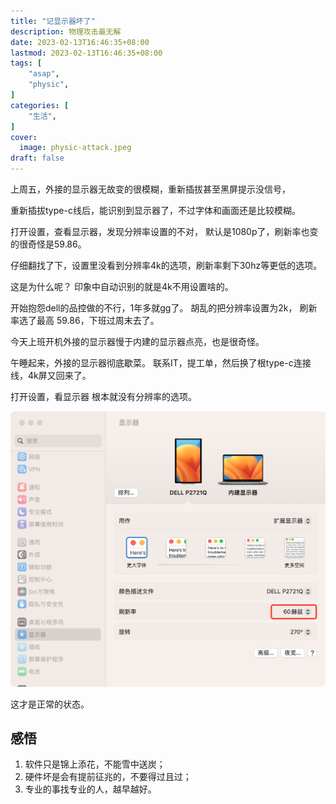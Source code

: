 ```yaml
---
title: "记显示器坏了"
description: 物理攻击最无解
date: 2023-02-13T16:46:35+08:00
lastmod: 2023-02-13T16:46:35+08:00
tags: [
    "asap",
    "physic",
]
categories: [
    "生活",
]
cover:
  image: physic-attack.jpeg
draft: false
---
```


上周五，外接的显示器无故变的很模糊，重新插拔甚至黑屏提示没信号，

重新插拔type-c线后，能识别到显示器了，不过字体和画面还是比较模糊。

打开设置，查看显示器，发现分辨率设置的不对， 默认是1080p了，刷新率也变的很奇怪是59.86。

仔细翻找了下，设置里没看到分辨率4k的选项，刷新率剩下30hz等更低的选项。

这是为什么呢？ 印象中自动识别的就是4k不用设置啥的。

开始抱怨dell的品控做的不行，1年多就gg了。 胡乱的把分辨率设置为2k， 刷新率选了最高 59.86，下班过周末去了。



今天上班开机外接的显示器慢于内建的显示器点亮，也是很奇怪。

午睡起来，外接的显示器彻底歇菜。 联系IT，提工单，然后换了根type-c连接线，4k屏又回来了。

打开设置，看显示器 根本就没有分辨率的选项。 

![ok](ok.png)

这才是正常的状态。

## 感悟
1. 软件只是锦上添花，不能雪中送炭；
2. 硬件坏是会有提前征兆的，不要得过且过；
3. 专业的事找专业的人，越早越好。

